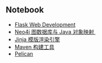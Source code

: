 ## Notebook
- [Flask Web Development][1]
- [Neo4j 图数据库与 Java 对象映射 ][2]
- [Jinja 模版渲染引擎][3]
- [Maven 构建工具][4]
- [Pelican][5]

[1]:	/flask-web-development/index.md
[2]:	/neo4j-graph-db-and-ogm/neo4j-graph-db-and-ogm.md
[3]:	/jinja/jinja.md
[4]:	/maven/maven.md
[5]:	/pelican/pelican.md